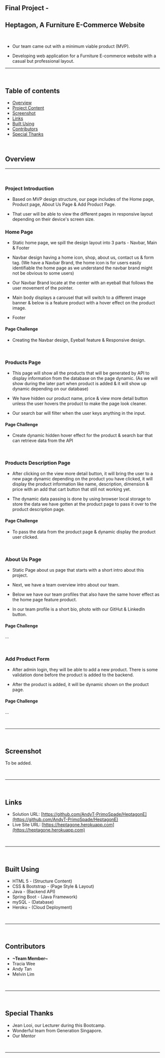 ## **Final Project -**
## **Heptagon, A Furniture E-Commerce Website**

<br>

- Our team came out with a minimum viable product (MVP).

- Developing web application for a Furniture E-commerce website with a casual but professional layout.

---

<br />

## Table of contents

- [Overview](#overview)
- [Project Content](#project-content)
- [Screenshot](#screenshot)
- [Links](#links)
- [Built Using](#built-using)
- [Contributors](#contributors)
- [Special Thanks](#special-thanks)

<br />

## **Overview**

---

<br>

### **Project Introduction**

- Based on MVP design structure, our page includes of the Home page, Product page, About Us Page & Add Product Page. 

- That user will be able to view the different pages in responsive layout depending on their device's screen size.

### **Home Page** 

- Static home page, we spill the design layout into 3 parts - Navbar, Main & Footer

- Navbar design having a home icon, shop, about us, contact us & form tag. 
(We have a Navbar Brand, the home icon is for users easily identifiable the home page as we understand the navbar brand might not be obvious to some users) 

- Our Navbar Brand locate at the center with an eyeball that follows the user movement of the pointer.

- Main body displays a carousel that will switch to a different image banner & below is a feature product with a hover effect on the product image.

- Footer 

#### **Page Challenge**

- Creating the Navbar design, Eyeball feature & Responsive design.

<br />

### **Products Page** 

- This page will show all the products that will be generated by API to display information from the database on the page dynamic. (As we will show during the later part when product is added & it will show up dynamic depending on our database)

- We have hidden our product name, price & view more detail button unless the user hovers the product to make the page look cleaner.

- Our search bar will filter when the user keys anything in the input.

#### **Page Challenge**

- Create dynamic hidden hover effect for the product & search bar that can retrieve data from the API

<br />

### **Products Description Page** 

- After clicking on the view more detail button, it will bring the user to a new page dynamic depending on the product you have clicked, it will display the product information like name, description, dimension & price with an add that cart button that still not working yet.

- The dynamic data passing is done by using browser local storage to store the data we have gotten at the product page to pass it over to the product description page.

#### **Page Challenge**

- To pass the data from the product page & dynamic display the product user clicked.

<br />

### **About Us Page**

- Static Page about us page that starts with a short intro about this project.

- Next, we have a team overview intro about our team.

- Below we have our team profiles that also have the same hover effect as the home page feature product. 
- In our team profile is a short bio, photo with our GitHut & LinkedIn button.

#### **Page Challenge**

...

<br />

### **Add Product Form** 

- After admin login, they will be able to add a new product. There is some validation done before the product is added to the backend.

- After the product is added, it will be dynamic shown on the product page.

#### **Page Challenge**

...

<br />

---

<br />

## **Screenshot**

To be added.

<br />

---

<br />

## **Links**

- Solution URL: [https://github.com/AndyT-PrimoSpade/HeptagonE](https://github.com/AndyT-PrimoSpade/HeptagonE)
- Live Site URL: [https://heptagone.herokuapp.com](https://heptagone.herokuapp.com)
<!-- [![https://heptagone.herokuapp.com](./readmesrc/globe-light.svg)](https://codestackr.com#gh-light-mode-only)
[![https://heptagone.herokuapp.com](./readmesrc/globe-dark.svg)](https://codestackr.com#gh-dark-mode-only) -->

<br />

---

<br />

## **Built Using**

- HTML 5 - (Structure Content)
- CSS & Bootstrap - (Page Style & Layout)
- Java - (Backend API)
- Spring Boot - (Java Framework)
- mySQL - (Database)
- Heroku - (Cloud Deployment)

<br />

---

<br />

## **Contributors**

- **~Team Member~**
- Tracia Wee
- Andy Tan
- Melvin Lim

<br />

---

<br />

## **Special Thanks**

- Jean Looi, our Lecturer during this Bootcamp.
- Wonderful team from Generation Singapore.
- Our Mentor 

<br />

---